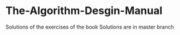 # The-Algorithm-Desgin-Manual
Solutions of the exercises of the book
Solutions are in master branch
